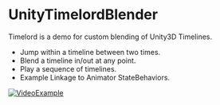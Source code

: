# UnityTimelordBlender
Timelord is a demo for custom blending of Unity3D Timelines.

* Jump within a timeline between two times.
* Blend a timeline in/out at any point.
* Play a sequence of timelines.
* Example Linkage to Animator StateBehaviors.

[![VideoExample](https://i.imgur.com/viJX5Y1.png)](https://vimeo.com/281070067 "UnityTimelordBlender - Click to Watch!")
